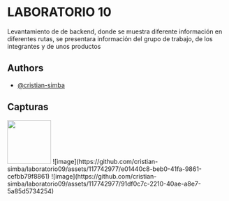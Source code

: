 # LABORATORIO 10 

Levantamiento de de backend, donde se muestra diferente información en diferentes rutas, se presentara información del grupo de trabajo, de los integrantes y de unos productos

## Authors

- [@cristian-simba](https://www.github.com/cristian-simba)


## Capturas

<img src="https://github.com/cristian-simba/laboratorio09/assets/117742977/4d4163d0-b09b-47b5-88f4-6d83d32451af" width="100">
![image](https://github.com/cristian-simba/laboratorio09/assets/117742977/e01440c8-beb0-41fa-9861-cefbb79f8861)
![image](https://github.com/cristian-simba/laboratorio09/assets/117742977/91df0c7c-2210-40ae-a8e7-5a85d5734254)

